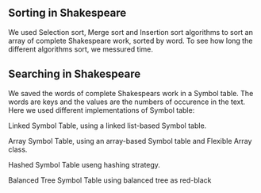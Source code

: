 ## Sorting in Shakespeare
We used Selection sort, Merge sort and Insertion sort algorithms to sort an array of complete Shakespeare work, sorted by word.
To see how long the different algorithms sort, we messured time.



## Searching in Shakespeare
We saved the words of complete Shakespears work in a Symbol table. The words are keys and the values are the numbers of occurence in the text. Here we used different implementations of Symbol table: 

Linked Symbol Table, using a linked list-based Symbol table.

Array Symbol Table, using an array-based Symbol table and Flexible Array class.

Hashed Symbol Table useng hashing strategy.

Balanced Tree Symbol Table using balanced tree as red-black

